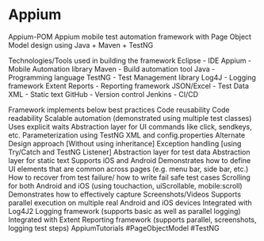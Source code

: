 # Appium
Appium-POM
Appium mobile test automation framework with Page Object Model design using Java + Maven + TestNG

Technologies/Tools used in building the framework
Eclipse - IDE
Appium - Mobile Automation library
Maven - Build automation tool
Java - Programming language
TestNG - Test Management library
Log4J - Logging framework
Extent Reports - Reporting framework
JSON/Excel - Test Data
XML - Static text
GitHub - Version control
Jenkins - CI/CD

Framework implements below best practices
Code reusability
Code readability
Scalable automation (demonstrated using multiple test classes)
Uses explicit waits
Abstraction layer for UI commands like click, sendkeys, etc.
Parameterization using TestNG XML and config.properties
Alternate Design approach [Without using inheritance]
Exception handling [using Try/Catch and TestNG Listener]
Abstraction layer for test data
Abstraction layer for static text
Supports iOS and Android
Demonstrates how to define UI elements that are common across pages (e.g. menu bar, side bar, etc.)
How to recover from test failure/ how to write fail safe test cases
Scrolling for both Android and iOS (using touchaction, uiScrollable, mobile:scroll)
Demonstrates how to effectively capture Screenshots/Videos
Supports parallel execution on multiple real Android and iOS devices
Integrated with Log4J2 Logging framework (supports basic as well as parallel logging)
Integrated with Extent Reporting framework (supports parallel, screenshots, logging test steps)
AppiumTutorials #PageObjectModel #TestNG
